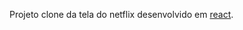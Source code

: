 Projeto clone da tela do netflix desenvolvido em [react](https://github.com/facebook/create-react-app).
